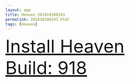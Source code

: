 ```yaml
---
layout: app
title: Heaven 201810180243
permalink: 201810180243.html
tags: [Heaven]
---
```

<div class="pure-g">
    <div class="pure-u-1-1" style="font-size: 4em">
        <a class="pure-button-primary" href="itms-services://?action=download-manifest&url=https%3A%2F%2Flitsungyisigono.github.io%2FTestScript%2Fmanifests%2F201810180243.plist"><i class="fa fa-download" aria-hidden="true"></i>Install Heaven Build: 918</a>
    </div>
</div>